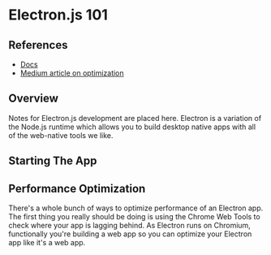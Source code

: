 # Electron.js 101
## References
- [Docs](https://electronjs.org/docs)
- [Medium article on optimization](https://medium.com/@felixrieseberg/javascript-on-the-desktop-fast-and-slow-2b744dfb8b55)

## Overview
Notes for Electron.js development are placed here. Electron is a variation of the Node.js runtime which allows you to build desktop native apps with all of the web-native tools we like.

## Starting The App

## Performance Optimization
There's a whole bunch of ways to optimize performance of an Electron app. The first thing you really should be doing is using the Chrome Web Tools to check where your app is lagging behind. As Electron runs on Chromium, functionally you're building a web app so you can optimize your Electron app like it's a web app.